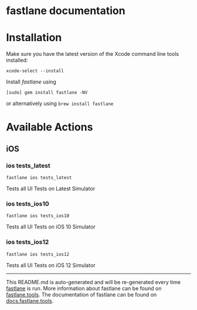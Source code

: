 fastlane documentation
================
# Installation

Make sure you have the latest version of the Xcode command line tools installed:

```
xcode-select --install
```

Install _fastlane_ using
```
[sudo] gem install fastlane -NV
```
or alternatively using `brew install fastlane`

# Available Actions
## iOS
### ios tests_latest
```
fastlane ios tests_latest
```
Tests all UI Tests on Latest Simulator
### ios tests_ios10
```
fastlane ios tests_ios10
```
Tests all UI Tests on iOS 10 Simulator
### ios tests_ios12
```
fastlane ios tests_ios12
```
Tests all UI Tests on iOS 12 Simulator

----

This README.md is auto-generated and will be re-generated every time [fastlane](https://fastlane.tools) is run.
More information about fastlane can be found on [fastlane.tools](https://fastlane.tools).
The documentation of fastlane can be found on [docs.fastlane.tools](https://docs.fastlane.tools).
